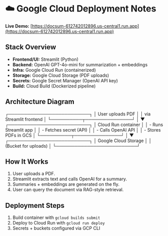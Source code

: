 # ☁️ Google Cloud Deployment Notes

**Live Demo:** [https://docsum-612742012896.us-central1.run.app](https://docsum-612742012896.us-central1.run.app)

## Stack Overview
- **Frontend/UI:** Streamlit (Python)
- **Backend:** OpenAI GPT-4o-mini for summarization + embeddings
- **Infra:** Google Cloud Run (containerized)
- **Storage:** Google Cloud Storage (PDF uploads)
- **Secrets:** Google Secret Manager (OpenAI API key)
- **Build:** Cloud Build (Dockerized pipeline)

## Architecture Diagram
┌──────────────────────────┐
│ User uploads PDF         │
│ via Streamlit frontend   │
└──────────┬───────────────┘
           │
           ▼
┌──────────────────────────┐
│ Cloud Run container      │
│ - Runs Streamlit app     │
│ - Fetches secret (API)   │
│ - Calls OpenAI API       │
│ - Stores PDFs in GCS     │
└──────────┬───────────────┘
           │
           ▼
┌──────────────────────────┐
│ Google Cloud Storage     │
│ (Bucket for uploads)     │
└──────────────────────────┘  

## How It Works
1. User uploads a PDF.
2. Streamlit extracts text and calls OpenAI for a summary.
3. Summaries + embeddings are generated on the fly.
4. User can query the document via RAG-style retrieval.

## Deployment Steps
1. Build container with `gcloud builds submit`
2. Deploy to Cloud Run with `gcloud run deploy`
3. Secrets + buckets configured via GCP CLI
